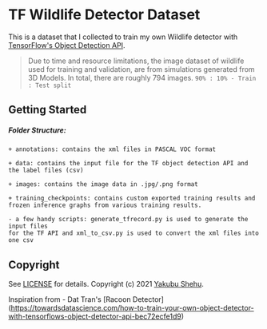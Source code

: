 # TF Wildlife Detector Dataset

This is a dataset that I collected to train my own Wildlife detector with [TensorFlow's Object Detection API](https://github.com/tensorflow/models/tree/master/research/object_detection).

> Due to time and resource limitations, the image dataset of wildlife used for training and validation, are from simulations generated from 3D Models. In total, there are roughly 794 images.
```90% : 10% - Train : Test split``` 

## Getting Started

##### Folder Structure:
```
+ annotations: contains the xml files in PASCAL VOC format

+ data: contains the input file for the TF object detection API and the label files (csv)

+ images: contains the image data in .jpg/.png format

+ training_checkpoints: contains custom exported training results and frozen inference graphs from various training results.

- a few handy scripts: generate_tfrecord.py is used to generate the input files
for the TF API and xml_to_csv.py is used to convert the xml files into one csv
```

## Copyright

See [LICENSE](LICENSE) for details.
Copyright (c) 2021 [Yakubu Shehu](https://wwww.yakubushehu.com/).

Inspiration from - Dat Tran's [Racoon Detector] (https://towardsdatascience.com/how-to-train-your-own-object-detector-with-tensorflows-object-detector-api-bec72ecfe1d9)